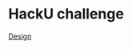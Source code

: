 # HackU challenge

<!-- link in mark down -->
[Design](https://www.figma.com/proto/Mn0DHT76wvpiFQox5NblPY/for-frontend-test.?node-id=0-1&scaling=scale-down&page-id=0%3A1)